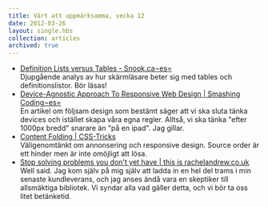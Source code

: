 ```yaml
---
title: Värt att uppmärksamma, vecka 12
date: 2012-03-26
layout: single.hbs
collection: articles
archived: true
---
```

-   [Definition Lists versus Tables -
    Snook.ca¬es=](http://snook.ca/archives/html_and_css/definition-lists-v-tables)\
    Djupgående analys av hur skärmläsare beter sig med tables och
    definitionslistor. Bör läsas!
-   [Device-Agnostic Approach To Responsive Web Design \| Smashing
    Coding¬es=](http://coding.smashingmagazine.com/2012/03/22/device-agnostic-approach-to-responsive-web-design/)\
    En artikel om följsam design som bestämt säger att vi ska sluta
    tänka devices och istället skapa våra egna regler. Alltså, vi ska
    tänka \"efter 1000px bredd\" snarare än \"på en ipad\". Jag gillar.
-   [Content Folding \|
    CSS-Tricks](http://css-tricks.com/content-folding/)\
    Väligenomtänkt om annonsering och responsive design. Source order är
    ett hinder men är inte omöjligt att lösa.
-   [Stop solving problems you don't yet have \| this is
    rachelandrew.co.uk](http://www.rachelandrew.co.uk/archives/2012/03/21/stop-solving-problems-you-dont-yet-have/)\
    Well said. Jag kom själv på mig själv att ladda in en hel del trams
    i min senaste kundleverans, och jag anses ändå vara en skeptiker
    till allsmäktiga bibliotek. Vi syndar alla vad gäller detta, och vi
    bör ta oss litet betänketid.